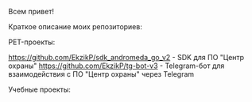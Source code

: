 Всем привет!

Краткое описание моих репозиториев:

PET-проекты:

https://github.com/EkzikP/sdk_andromeda_go_v2 - SDK для ПО "Центр охраны"
https://github.com/EkzikP/tg-bot-v3 - Telegram-бот для взаимодействия с ПО "Центр охраны" через Telegram

Учебные проекты:
